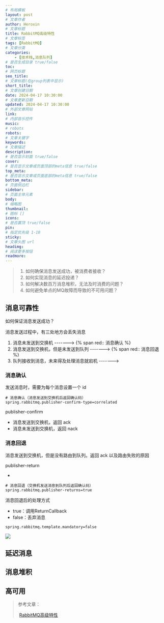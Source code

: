 ```yaml
---
# 布局模板
layout: post
# 文章作者
author: Heroxin
# 文章标题
title: RabbitMQ高级特性
# 文章标签
tags: [RabbitMQ] 
# 文章分类
categories: 
	- [技术栈,消息队列]
# 是否生成目录 true/false
toc:
# 网页标题
seo_title:
# 文章标题(在group列表中显示)
short_title:
# 文章创建日期
date: 2024-04-17 10:30:00
# 文章更新日期
updated: 2024-04-17 10:30:00
# 外部文章网站
link:
# 内部音乐控件 
music:
# robots
robots:
# 文章关键字
keywords:
# 文章描述
description:
# 是否显示封面 true/false
cover:
# 是否显示文章或页面顶部的meta信息 true/false
top_meta:
# 是否显示文章或页面底部的meta信息 true/false
bottom_meta:
# 页面侧边栏
sidebar:
# 页面主体元素
body:
# 缩略图
thumbnail:
# 图标 []
icons:
# 是否置顶 true/false
pin:
# 指定优先级 1-10
sticky: 
# 文章头图 url
headimg:
# 阅读更多按钮
readmore:
---
```




> 1. 如何确保消息发送成功，被消费者接收？
> 2. 如何实现消息的延迟投递？
> 3. 如何解决数百万消息堆积，无法及时消费的问题？
> 4. 如何避免单点的MQ故障而导致的不可用问题？



<!-- more -->



## 消息可靠性

如何保证消息发送成功？

消息发送过程中，有三处地方会丢失消息

1. 消息未发送到交换机 -------> {% span red:: 消息确认 %}
2. 消息发送到交换机，但是未发送到队列 -------> {% span red:: 消息回退 %}
3. 队列接收到消息，未来得及处理消息就宕机 ------->

### 消息确认

发送消息时，需要为每个消息设置一个 id 

```properties
# 消息确认（消息发送到交换机后返回确认码）
spring.rabbitmq.publisher-confirm-type=correlated
```

publisher-confirm

- 消息发送到交换机，返回 ack
- 消息未发送到交换机，返回 nack

### 消息回退

消息发送到交换机，但是没有路由到队列。返回 ack 以及路由失败的原因

publisher-return

- 

```properties
# 消息回退（交换机发送消息到队列后返回确认码）
spring.rabbitmq.publisher-returns=true
```



消息回退后的处理方式

- true：调用ReturnCallback
- false：丢弃消息	

```properties
spring.rabbitmq.template.mandatory=false
```

![](https://heroxin.oss-cn-beijing.aliyuncs.com/blog/img/6422ad8f7c5a4a07a62cb1063004c324.png)

## 延迟消息

## 消息堆积

## 高可用



> 参考文章：
>
> ​	[RabbitMQ高级特性](https://blog.csdn.net/qq_39249094/article/details/120881578)